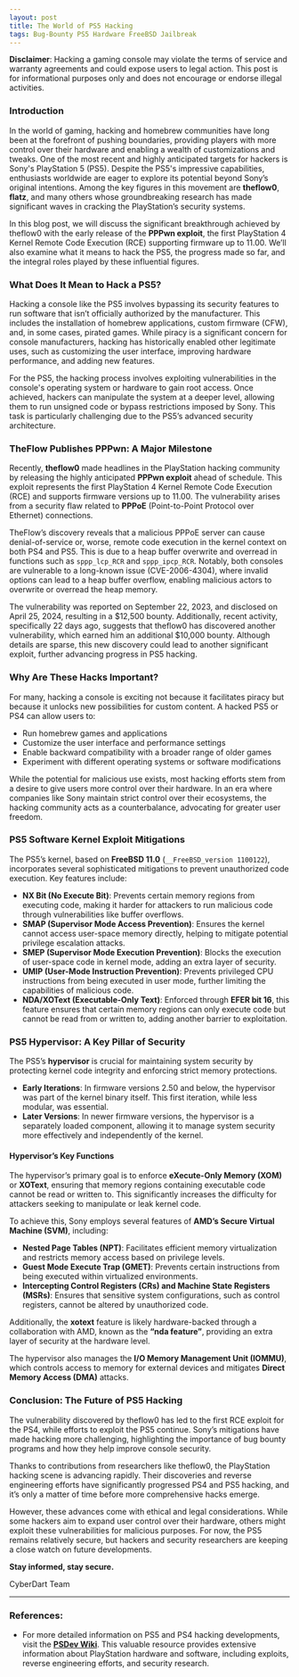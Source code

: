 ```yaml
---
layout: post
title: The World of PS5 Hacking
tags: Bug-Bounty PS5 Hardware FreeBSD Jailbreak
---
```


**Disclaimer**: Hacking a gaming console may violate the terms of service and warranty agreements and could expose users to legal action. This post is for informational purposes only and does not encourage or endorse illegal activities.

### Introduction

In the world of gaming, hacking and homebrew communities have long been at the forefront of pushing boundaries, providing players with more control over their hardware and enabling a wealth of customizations and tweaks. One of the most recent and highly anticipated targets for hackers is Sony's PlayStation 5 (PS5). Despite the PS5's impressive capabilities, enthusiasts worldwide are eager to explore its potential beyond Sony’s original intentions. Among the key figures in this movement are **theflow0**, **flatz**, and many others whose groundbreaking research has made significant waves in cracking the PlayStation’s security systems.

In this blog post, we will discuss the significant breakthrough achieved by theflow0 with the early release of the **PPPwn exploit**, the first PlayStation 4 Kernel Remote Code Execution (RCE) supporting firmware up to 11.00. We’ll also examine what it means to hack the PS5, the progress made so far, and the integral roles played by these influential figures.

### What Does It Mean to Hack a PS5?

Hacking a console like the PS5 involves bypassing its security features to run software that isn’t officially authorized by the manufacturer. This includes the installation of homebrew applications, custom firmware (CFW), and, in some cases, pirated games. While piracy is a significant concern for console manufacturers, hacking has historically enabled other legitimate uses, such as customizing the user interface, improving hardware performance, and adding new features.

For the PS5, the hacking process involves exploiting vulnerabilities in the console's operating system or hardware to gain root access. Once achieved, hackers can manipulate the system at a deeper level, allowing them to run unsigned code or bypass restrictions imposed by Sony. This task is particularly challenging due to the PS5’s advanced security architecture.

### TheFlow Publishes PPPwn: A Major Milestone

Recently, **theflow0** made headlines in the PlayStation hacking community by releasing the highly anticipated **PPPwn exploit** ahead of schedule. This exploit represents the first PlayStation 4 Kernel Remote Code Execution (RCE) and supports firmware versions up to 11.00. The vulnerability arises from a security flaw related to **PPPoE** (Point-to-Point Protocol over Ethernet) connections.

TheFlow’s discovery reveals that a malicious PPPoE server can cause denial-of-service or, worse, remote code execution in the kernel context on both PS4 and PS5. This is due to a heap buffer overwrite and overread in functions such as `sppp_lcp_RCR` and `sppp_ipcp_RCR`. Notably, both consoles are vulnerable to a long-known issue (CVE-2006-4304), where invalid options can lead to a heap buffer overflow, enabling malicious actors to overwrite or overread the heap memory.

The vulnerability was reported on September 22, 2023, and disclosed on April 25, 2024, resulting in a \$12,500 bounty. Additionally, recent activity, specifically 22 days ago, suggests that theflow0 has discovered another vulnerability, which earned him an additional \$10,000 bounty. Although details are sparse, this new discovery could lead to another significant exploit, further advancing progress in PS5 hacking.
### Why Are These Hacks Important?

For many, hacking a console is exciting not because it facilitates piracy but because it unlocks new possibilities for custom content. A hacked PS5 or PS4 can allow users to:

- Run homebrew games and applications
- Customize the user interface and performance settings
- Enable backward compatibility with a broader range of older games
- Experiment with different operating systems or software modifications

While the potential for malicious use exists, most hacking efforts stem from a desire to give users more control over their hardware. In an era where companies like Sony maintain strict control over their ecosystems, the hacking community acts as a counterbalance, advocating for greater user freedom.

### PS5 Software Kernel Exploit Mitigations

The PS5’s kernel, based on **FreeBSD 11.0** (`__FreeBSD_version 1100122`), incorporates several sophisticated mitigations to prevent unauthorized code execution. Key features include:

- **NX Bit (No Execute Bit)**: Prevents certain memory regions from executing code, making it harder for attackers to run malicious code through vulnerabilities like buffer overflows.
- **SMAP (Supervisor Mode Access Prevention)**: Ensures the kernel cannot access user-space memory directly, helping to mitigate potential privilege escalation attacks.
- **SMEP (Supervisor Mode Execution Prevention)**: Blocks the execution of user-space code in kernel mode, adding an extra layer of security.
- **UMIP (User-Mode Instruction Prevention)**: Prevents privileged CPU instructions from being executed in user mode, further limiting the capabilities of malicious code.
- **NDA/XOText (Executable-Only Text)**: Enforced through **EFER bit 16**, this feature ensures that certain memory regions can only execute code but cannot be read from or written to, adding another barrier to exploitation.

### PS5 Hypervisor: A Key Pillar of Security

The PS5’s **hypervisor** is crucial for maintaining system security by protecting kernel code integrity and enforcing strict memory protections.

- **Early Iterations**: In firmware versions 2.50 and below, the hypervisor was part of the kernel binary itself. This first iteration, while less modular, was essential.
- **Later Versions**: In newer firmware versions, the hypervisor is a separately loaded component, allowing it to manage system security more effectively and independently of the kernel.

#### Hypervisor’s Key Functions

The hypervisor’s primary goal is to enforce **eXecute-Only Memory (XOM)** or **XOText**, ensuring that memory regions containing executable code cannot be read or written to. This significantly increases the difficulty for attackers seeking to manipulate or leak kernel code.

To achieve this, Sony employs several features of **AMD’s Secure Virtual Machine (SVM)**, including:

- **Nested Page Tables (NPT)**: Facilitates efficient memory virtualization and restricts memory access based on privilege levels.
- **Guest Mode Execute Trap (GMET)**: Prevents certain instructions from being executed within virtualized environments.
- **Intercepting Control Registers (CRs) and Machine State Registers (MSRs)**: Ensures that sensitive system configurations, such as control registers, cannot be altered by unauthorized code.

Additionally, the **xotext** feature is likely hardware-backed through a collaboration with AMD, known as the **“nda feature”**, providing an extra layer of security at the hardware level.

The hypervisor also manages the **I/O Memory Management Unit (IOMMU)**, which controls access to memory for external devices and mitigates **Direct Memory Access (DMA)** attacks.

### Conclusion: The Future of PS5 Hacking

The vulnerability discovered by theflow0 has led to the first RCE exploit for the PS4, while efforts to exploit the PS5 continue. Sony’s mitigations have made hacking more challenging, highlighting the importance of bug bounty programs and how they help improve console security.

Thanks to contributions from researchers like theflow0, the PlayStation hacking scene is advancing rapidly. Their discoveries and reverse engineering efforts have significantly progressed PS4 and PS5 hacking, and it’s only a matter of time before more comprehensive hacks emerge.

However, these advances come with ethical and legal considerations. While some hackers aim to expand user control over their hardware, others might exploit these vulnerabilities for malicious purposes. For now, the PS5 remains relatively secure, but hackers and security researchers are keeping a close watch on future developments.

**Stay informed, stay secure.**

CyberDart Team

---

### References:

- For more detailed information on PS5 and PS4 hacking developments, visit the **[PSDev Wiki](https://psdev.wiki)**. This valuable resource provides extensive information about PlayStation hardware and software, including exploits, reverse engineering efforts, and security research.
